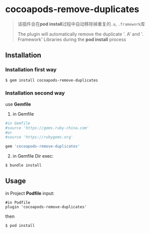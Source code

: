 # cocoapods-remove-duplicates

> 该插件会在**pod install**过程中自动移除掉重复的`.a`, `.framework`库
>
> The plugin will automatically remove the duplicate '. A' and '. Framework' Libraries during the  **pod install**  process

## Installation

### Installation first way

```powershell
$ gem install cocoapods-remove-duplicates
```

### Installation second way

use **Gemfile** 

1. in Gemfile

```ruby
#in Gemfile
#source 'https://gems.ruby-china.com'
#or
#source 'https://rubygems.org'

gem 'cocoapods-remove-duplicates'
```

2. in Gemfile Dir exec:

```powershell
$ bundle install
```



## Usage

in Project **Podfile** input: 

    #in Podfile
    plugin 'cocoapods-remove-duplicates'

then 

```powershell
$ pod install
```

